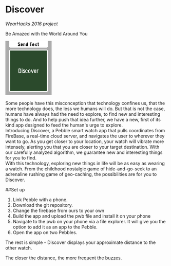 # Discover
*WearHacks 2016 project*

Be Amazed with the World Around You

![alt text](https://github.com/tzhang995/WearHacks_2016/blob/master/WearHacksWeb/img/menu.png "Menu")

Some people have this misconception that technology confines us, that the more technology does, the less we humans will do. But that is not the case, humans have always had the need to explore, to find new and interesting things to do. And to help push that idea further, we have a new, first of its kind app designed to feed the human's urge to explore.  
Introducing Discover, a Pebble smart watch app that pulls coordinates from FireBase, a real-time cloud server, and navigates the user to wherever they want to go. As you get closer to your location, your watch will vibrate more intensely, alerting you that you are closer to your target destination. With our carefully analyzed algorithm, we guarantee new and interesting things for you to find.  
With this technology, exploring new things in life will be as easy as wearing a watch. From the childhood nostalgic game of hide-and-go-seek to an adrenaline rushing game of geo-caching, the possibilities are for you to Discover.

##Set up
1. Link Pebble with a phone.
2. Download the git repository.
3. Change the firebase from ours to your own
4. Build the app and upload the pwb file and install it on your phone
5. Navigate to the pwb on your phone via a file explorer. It will give you the option to add it as an app to the Pebble.
6. Open the app on two Pebbles.

The rest is simple - Discover displays your approximate distance to the other watch.

The closer the distance, the more frequent the buzzes.
